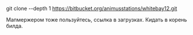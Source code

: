 git clone --depth 1 https://bitbucket.org/animusstations/whitebay12.git

Мапмержером тоже пользуйтесь, ссылка в загрузках. Кидать в корень билда.